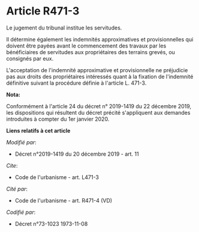 # Article R471-3

Le jugement du tribunal institue les servitudes.

Il détermine également les indemnités approximatives et provisionnelles qui doivent être payées avant le commencement des
travaux par les bénéficiaires de servitudes aux propriétaires des terrains grevés, ou consignés par eux.

L'acceptation de l'indemnité approximative et provisionnelle ne préjudicie pas aux droits des propriétaires intéressés quant
à la fixation de l'indemnité définitive suivant la procédure définie à l'article L. 471-3.

**Nota:**

Conformément à l'article 24 du décret n° 2019-1419 du 22 décembre 2019, les dispositions qui résultent du décret précité
s'appliquent aux demandes introduites à compter du 1er janvier 2020.

**Liens relatifs à cet article**

_Modifié par_:

  - Décret n°2019-1419 du 20 décembre 2019 - art. 11

_Cite_:

  - Code de l'urbanisme - art. L471-3

_Cité par_:

  - Code de l'urbanisme - art. R471-4 (VD)

_Codifié par_:

  - Décret n°73-1023 1973-11-08
